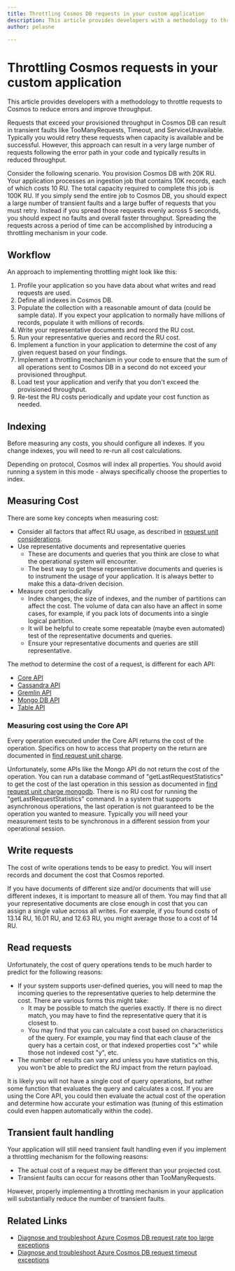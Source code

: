 ```yaml
---
title: Throttling Cosmos DB requests in your custom application
description: This article provides developers with a methodology to throttle requests to Cosmos to reduce errors and improve throughput.
author: pelasne

---
```


# Throttling Cosmos requests in your custom application

This article provides developers with a methodology to throttle requests to Cosmos to reduce errors and improve throughput.

Requests that exceed your provisioned throughput in Cosmos DB can result in transient faults like TooManyRequests, Timeout, and ServiceUnavailable. Typically you would retry these requests when capacity is available and be successful. However, this approach can result in a very large number of requests following the error path in your code and typically results in reduced throughput.

Consider the following scenario. You provision Cosmos DB with 20K RU. Your application processes an ingestion job that contains 10K records, each of which costs 10 RU. The total capacity required to complete this job is 100K RU. If you simply send the entire job to Cosmos DB, you should expect a large number of transient faults and a large buffer of requests that you must retry. Instead if you spread those requests evenly across 5 seconds, you should expect no faults and overall faster throughput. Spreading the requests across a period of time can be accomplished by introducing a throttling mechanism in your code.

## Workflow

An approach to implementing throttling might look like this:

1. Profile your application so you have data about what writes and read requests are used.
1. Define all indexes in Cosmos DB.
1. Populate the collection with a reasonable amount of data (could be sample data). If you expect your application to normally have millions of records, populate it with millions of records.
1. Write your representative documents and record the RU cost.
1. Run your representative queries and record the RU cost.
1. Implement a function in your application to determine the cost of any given request based on your findings.
1. Implement a throttling mechanism in your code to ensure that the sum of all operations sent to Cosmos DB in a second do not exceed your provisioned throughput.
1. Load test your application and verify that you don't exceed the provisioned throughput.
1. Re-test the RU costs periodically and update your cost function as needed.

## Indexing

Before measuring any costs, you should configure all indexes. If you change indexes, you will need to re-run all cost calculations.

Depending on protocol, Cosmos will index all properties. You should avoid running a system in this mode - always specifically choose the properties to index.

## Measuring Cost

There are some key concepts when measuring cost:

- Consider all factors that affect RU usage, as described in [request unit considerations](request-units.md#request-unit-considerations).
- Use representative documents and representative queries
  - These are documents and queries that you think are close to what the operational system will encounter.
  - The best way to get these representative documents and queries is to instrument the usage of your application. It is always better to make this a data-driven decision.
- Measure cost periodically
  - Index changes, the size of indexes, and the number of partitions can affect the cost. The volume of data can also have an affect in some cases, for example, if you pack lots of documents into a single logical partition.
  - It will be helpful to create some repeatable (maybe even automated) test of the representative documents and queries.
  - Ensure your representative documents and queries are still representative.

The method to determine the cost of a request, is different for each API:

- [Core API](find-request-unit-charge.md)
- [Cassandra API](find-request-unit-charge-cassandra.md)
- [Gremlin API](find-request-unit-charge-gremlin.md)
- [Mongo DB API](find-request-unit-charge-mongodb.md)
- [Table API](find-request-unit-charge-table.md)

### Measuring cost using the Core API

Every operation executed under the Core API returns the cost of the operation. Specifics on how to access that property on the return are documented in
[find request unit charge](find-request-unit-charge.md).

Unfortunately, some APIs like the Mongo API do not return the cost of the operation. You can run a database command of "getLastRequestStatistics" to get the
cost of the last operation in this session as documented in [find request unit charge mongodb](find-request-unit-charge-mongodb). There is no RU cost for running the
"getLastRequestStatistics" command. In a system that supports asynchronous operations, the last operation is not guaranteed to be the operation you wanted to measure.
Typically you will need your measurement tests to be synchronous in a different session from your operational session.

## Write requests

The cost of write operations tends to be easy to predict. You will insert records and document the cost that Cosmos reported.

If you have documents of different size and/or documents that will use different indexes, it is important to measure all of them.
You may find that all your representative documents are close enough in cost that you can assign a single value across all writes.
For example, if you found costs of 13.14 RU, 16.01 RU, and 12.63 RU, you might average those to a cost of 14 RU.

## Read requests

Unfortunately, the cost of query operations tends to be much harder to predict for the following reasons:

- If your system supports user-defined queries, you will need to map the incoming queries to the representative queries to help determine the cost. There are various forms this might take:
  - It may be possible to match the queries exactly. If there is no direct match, you may have to find the representative query that it is closest to.
  - You may find that you can calculate a cost based on characteristics of the query. For example, you may find that each clause of the query has a certain cost,
  or that indexed properties cost "x" while those not indexed cost "y", etc.
- The number of results can vary and unless you have statistics on this, you won't be able to predict the RU impact from the return payload.

It is likely you will not have a single cost of query operations, but rather some function that evaluates the query and calculates a cost.
If you are using the Core API, you could then evaluate the actual cost of the operation and determine how accurate your estimation was
(tuning of this estimation could even happen automatically within the code).

## Transient fault handling

Your application will still need transient fault handling even if you implement a throttling mechanism for the following reasons:

- The actual cost of a request may be different than your projected cost.
- Transient faults can occur for reasons other than TooManyRequests.

However, properly implementing a throttling mechanism in your application will substantially reduce the number of transient faults.

## Related Links

- [Diagnose and troubleshoot Azure Cosmos DB request rate too large exceptions](troubleshoot-request-rate-too-large.md)
- [Diagnose and troubleshoot Azure Cosmos DB request timeout exceptions](troubleshoot-request-timeout.md)
